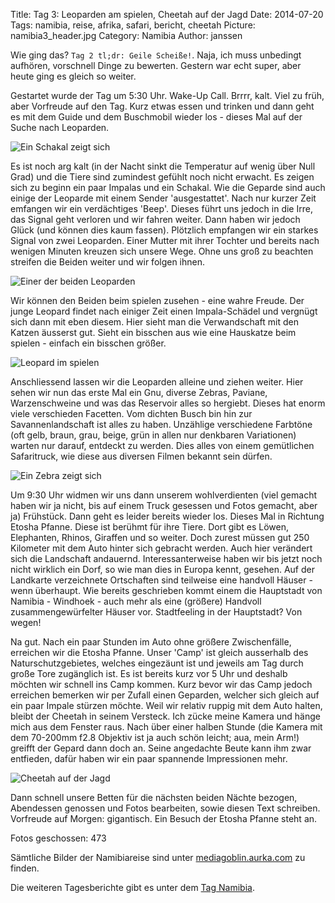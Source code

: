 Title: Tag 3: Leoparden am spielen, Cheetah auf der Jagd
Date: 2014-07-20
Tags: namibia, reise, afrika, safari, bericht, cheetah
Picture: namibia3_header.jpg
Category: Namibia
Author: janssen


Wie ging das? `Tag 2 tl;dr: Geile Scheiße!`. Naja, ich muss unbedingt aufhören, vorschnell Dinge zu bewerten. Gestern war echt super, aber heute ging es gleich so weiter.

Gestartet wurde der Tag um 5:30 Uhr. Wake-Up Call. Brrrr, kalt. Viel zu früh, aber Vorfreude auf den Tag. Kurz etwas essen und trinken und dann geht es mit dem Guide und dem Buschmobil wieder los - dieses Mal auf der Suche nach Leoparden.

![Ein Schakal zeigt sich](http://mediagoblin.aurka.com/mgoblin_media/media_entries/256/ABC1696.medium.jpg)

Es ist noch arg kalt (in der Nacht sinkt die Temperatur auf wenig über Null Grad) und die Tiere sind zumindest gefühlt noch nicht erwacht. Es zeigen sich zu beginn ein paar Impalas und ein Schakal. Wie die Geparde sind auch einige der Leoparde mit einem Sender 'ausgestattet'. Nach nur kurzer Zeit emfangen wir ein verdächtiges 'Beep'. Dieses führt uns jedoch in die Irre, das Signal geht verloren und wir fahren weiter. Dann haben wir jedoch Glück (und können dies kaum fassen). Plötzlich empfangen wir ein starkes Signal von zwei Leoparden. Einer Mutter mit ihrer Tochter und bereits nach wenigen Minuten kreuzen sich unsere Wege. Ohne uns groß zu beachten streifen die Beiden weiter und wir folgen ihnen.

![Einer der beiden Leoparden](http://mediagoblin.aurka.com/mgoblin_media/media_entries/259/ABC1796.medium.jpg)

Wir können den Beiden beim spielen zusehen - eine wahre Freude. Der junge Leopard findet nach einiger Zeit einen Impala-Schädel und vergnügt sich dann mit eben diesem. Hier sieht man die Verwandschaft mit den Katzen äusserst gut. Sieht ein bisschen aus wie eine Hauskatze beim spielen - einfach ein bisschen größer.

![Leopard im spielen](http://mediagoblin.aurka.com/mgoblin_media/media_entries/263/ABC1908.medium.jpg)

Anschliessend lassen wir die Leoparden alleine und ziehen weiter. Hier sehen wir nun das erste Mal ein Gnu, diverse Zebras, Paviane, Warzenschweine und was das Reservoir alles so hergiebt. Dieses hat enorm viele verschieden Facetten. Vom dichten Busch bin hin zur Savannenlandschaft ist alles zu haben.  Unzählige verschiedene Farbtöne (oft gelb, braun, grau, beige, grün in allen nur denkbaren Variationen) warten nur darauf, entdeckt zu werden. Dies alles von einem gemütlichen Safaritruck, wie diese aus diversen Filmen bekannt sein dürfen.

![Ein Zebra zeigt sich](http://mediagoblin.aurka.com/mgoblin_media/media_entries/257/ABC1720.medium.jpg)

Um 9:30 Uhr widmen wir uns dann unserem wohlverdienten (viel gemacht haben wir ja nicht, bis auf einem Truck gesessen und Fotos gemacht, aber ja) Frühstück. Dann geht es leider bereits wieder los. Dieses Mal in Richtung Etosha Pfanne. Diese ist berühmt für ihre Tiere. Dort gibt es Löwen, Elephanten, Rhinos, Giraffen und so weiter. Doch zurest müssen gut 250 Kilometer mit dem Auto hinter sich gebracht werden. Auch hier verändert sich die Landschaft andauernd. Interessanterweise haben wir bis jetzt noch nicht wirklich ein Dorf, so wie man dies in Europa kennt, gesehen. Auf der Landkarte verzeichnete Ortschaften sind teilweise eine handvoll Häuser - wenn überhaupt. Wie bereits geschrieben kommt einem die Hauptstadt von Namibia - Windhoek - auch mehr als eine (größere) Handvoll zusammengewürfelter Häuser vor. Stadtfeeling in der Hauptstadt? Von wegen!

Na gut. Nach ein paar Stunden im Auto ohne größere Zwischenfälle, erreichen wir die Etosha Pfanne. Unser 'Camp' ist gleich ausserhalb des Naturschutzgebietes, welches eingezäunt ist und jeweils am Tag durch große Tore zugänglich ist. Es ist bereits kurz vor 5 Uhr und deshalb möchten wir schnell ins Camp kommen. Kurz bevor wir das Camp jedoch erreichen bemerken wir per Zufall einen Geparden, welcher sich gleich auf ein paar Impale stürzen möchte. Weil wir relativ ruppig mit dem Auto halten, bleibt der Cheetah in seinem Versteck. Ich zücke meine Kamera und hänge mich aus dem Fenster raus. Nach über einer halben Stunde (die Kamera mit dem 70-200mm f2.8 Objektiv ist ja auch schön leicht; aua, mein Arm!) greifft der Gepard dann doch an. Seine angedachte Beute kann ihm zwar entfieden, dafür haben wir ein paar spannende Impressionen mehr.

![Cheetah auf der Jagd](http://mediagoblin.aurka.com/mgoblin_media/media_entries/266/ABC2136.medium.jpg)

Dann schnell unsere Betten für die nächsten beiden Nächte bezogen, Abendessen genossen und Fotos bearbeiten, sowie diesen Text schreiben. Vorfreude auf Morgen: gigantisch. Ein Besuch der Etosha Pfanne steht an.


Fotos geschossen: 473

Sämtliche Bilder der Namibiareise sind unter [mediagoblin.aurka.com](http://mediagoblin.aurka.com/mediagoblin/mg.fcgi/u/janssen/collection/namibia-2014/) zu finden.

Die weiteren Tagesberichte gibt es unter dem [Tag Namibia](http://blog.aurka.com/tag/namibia.html).
